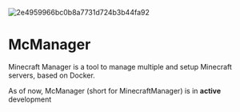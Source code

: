 ![2e4959966bc0b8a7731d724b3b44fa92](https://github.com/MinecraftManager/.github/assets/75665514/6bc0c809-e23b-4b1e-a073-36a0295dfa8a)

# McManager

Minecraft Manager is a tool to manage multiple and setup Minecraft servers, based on Docker.

As of now, McManager (short for MinecraftManager) is in **active** development
